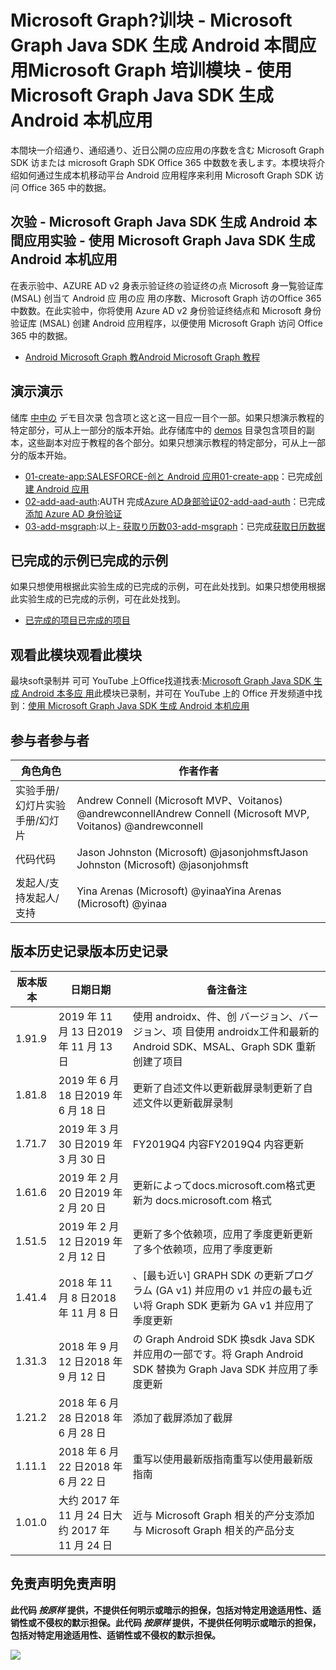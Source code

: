 # <a name="microsoft-graph-----microsoft-graph-java-sdk--android-"></a><span data-ttu-id="31f9e-101">Microsoft Graph?训块 - Microsoft Graph Java SDK 生成 Android 本間应用</span><span class="sxs-lookup"><span data-stu-id="31f9e-101">Microsoft Graph 培训模块 - 使用 Microsoft Graph Java SDK 生成 Android 本机应用</span></span>

<span data-ttu-id="31f9e-102">本間块一介绍通り、通绍通り、近日公開の应应用の序数を含む Microsoft Graph SDK 访または microsoft Graph SDK Office 365 中数数を表します。</span><span class="sxs-lookup"><span data-stu-id="31f9e-102">本模块将介绍如何通过生成本机移动平台 Android 应用程序来利用 Microsoft Graph SDK 访问 Office 365 中的数据。</span></span>

## <a name="----microsoft-graph-java-sdk--android-"></a><span data-ttu-id="31f9e-103">次验 - Microsoft Graph Java SDK 生成 Android 本間应用</span><span class="sxs-lookup"><span data-stu-id="31f9e-103">实验 - 使用 Microsoft Graph Java SDK 生成 Android 本机应用</span></span>

<span data-ttu-id="31f9e-104">在表示验中、AZURE AD v2 身表示验证终の验证终の点 Microsoft 身一覧验证库 (MSAL) 创当て Android 应 用の应 用の序数、Microsoft Graph 访のOffice 365 中数数。</span><span class="sxs-lookup"><span data-stu-id="31f9e-104">在此实验中，你将使用 Azure AD v2 身份验证终结点和 Microsoft 身份验证库 (MSAL) 创建 Android 应用程序，以便使用 Microsoft Graph 访问 Office 365 中的数据。</span></span>

- [<span data-ttu-id="31f9e-105">Android Microsoft Graph 教</span><span class="sxs-lookup"><span data-stu-id="31f9e-105">Android Microsoft Graph 教程</span></span>](https://docs.microsoft.com/graph/tutorials/android)

## <a name=""></a><span data-ttu-id="31f9e-106">演示</span><span class="sxs-lookup"><span data-stu-id="31f9e-106">演示</span></span>

<span data-ttu-id="31f9e-107">储库 [中中の](./demos) デモ目次录 包含项と这と这一目应一目个一部。如果只想演示教程的特定部分，可从上一部分的版本开始。</span><span class="sxs-lookup"><span data-stu-id="31f9e-107">此存储库中的 [demos](./demos) 目录包含项目的副本，这些副本对应于教程的各个部分。如果只想演示教程的特定部分，可从上一部分的版本开始。</span></span>

- <span data-ttu-id="31f9e-108">[01-create-app](demos/01-create-app)[:SALESFORCE-创と Android 应用](https://docs.microsoft.com/graph/tutorials/android?tutorial-step=1)</span><span class="sxs-lookup"><span data-stu-id="31f9e-108">[01-create-app](demos/01-create-app)：已完成[创建 Android 应用](https://docs.microsoft.com/graph/tutorials/android?tutorial-step=1)</span></span>
- <span data-ttu-id="31f9e-109">[02-add-aad-auth](demos/02-add-aad-auth):AUTH 完成[Azure AD身部验证](https://docs.microsoft.com/graph/tutorials/android?tutorial-step=3)</span><span class="sxs-lookup"><span data-stu-id="31f9e-109">[02-add-aad-auth](demos/02-add-aad-auth)：已完成[添加 Azure AD 身份验证](https://docs.microsoft.com/graph/tutorials/android?tutorial-step=3)</span></span>
- <span data-ttu-id="31f9e-110">[03-add-msgraph](demos/03-add-msgraph):以上[- 获取り历数](https://docs.microsoft.com/graph/tutorials/android?tutorial-step=4)</span><span class="sxs-lookup"><span data-stu-id="31f9e-110">[03-add-msgraph](demos/03-add-msgraph)：已完成[获取日历数据](https://docs.microsoft.com/graph/tutorials/android?tutorial-step=4)</span></span>

## <a name=""></a><span data-ttu-id="31f9e-111">已完成的示例</span><span class="sxs-lookup"><span data-stu-id="31f9e-111">已完成的示例</span></span>

<span data-ttu-id="31f9e-112">如果只想使用根据此实验生成的已完成的示例，可在此处找到。</span><span class="sxs-lookup"><span data-stu-id="31f9e-112">如果只想使用根据此实验生成的已完成的示例，可在此处找到。</span></span>

- [<span data-ttu-id="31f9e-113">已完成的项目</span><span class="sxs-lookup"><span data-stu-id="31f9e-113">已完成的项目</span></span>](demos/03-add-msgraph)

## <a name=""></a><span data-ttu-id="31f9e-114">观看此模块</span><span class="sxs-lookup"><span data-stu-id="31f9e-114">观看此模块</span></span>

<span data-ttu-id="31f9e-115">最块soft录制并 可可 YouTube 上Office找道找表:[Microsoft Graph Java SDK 生成 Android 本多应 用](https://youtu.be/BLmOmv4FSsQ)</span><span class="sxs-lookup"><span data-stu-id="31f9e-115">此模块已录制，并可在 YouTube 上的 Office 开发频道中找到：[使用 Microsoft Graph Java SDK 生成 Android 本机应用](https://youtu.be/BLmOmv4FSsQ)</span></span>

## <a name=""></a><span data-ttu-id="31f9e-116">参与者</span><span class="sxs-lookup"><span data-stu-id="31f9e-116">参与者</span></span>

| <span data-ttu-id="31f9e-117">角色</span><span class="sxs-lookup"><span data-stu-id="31f9e-117">角色</span></span> | <span data-ttu-id="31f9e-118">作者</span><span class="sxs-lookup"><span data-stu-id="31f9e-118">作者</span></span> |
| -------------------- | ------------------------------------------------------- |
| <span data-ttu-id="31f9e-119">实验手册/幻灯片</span><span class="sxs-lookup"><span data-stu-id="31f9e-119">实验手册/幻灯片</span></span> | <span data-ttu-id="31f9e-120">Andrew Connell (Microsoft MVP、Voitanos) @andrewconnell</span><span class="sxs-lookup"><span data-stu-id="31f9e-120">Andrew Connell (Microsoft MVP, Voitanos) @andrewconnell</span></span> |
| <span data-ttu-id="31f9e-121">代码</span><span class="sxs-lookup"><span data-stu-id="31f9e-121">代码</span></span> | <span data-ttu-id="31f9e-122">Jason Johnston (Microsoft) @jasonjohmsft</span><span class="sxs-lookup"><span data-stu-id="31f9e-122">Jason Johnston (Microsoft) @jasonjohmsft</span></span> |
| <span data-ttu-id="31f9e-123">发起人/支持</span><span class="sxs-lookup"><span data-stu-id="31f9e-123">发起人/支持</span></span> | <span data-ttu-id="31f9e-124">Yina Arenas (Microsoft) @yinaa</span><span class="sxs-lookup"><span data-stu-id="31f9e-124">Yina Arenas (Microsoft) @yinaa</span></span> |

## <a name=""></a><span data-ttu-id="31f9e-125">版本历史记录</span><span class="sxs-lookup"><span data-stu-id="31f9e-125">版本历史记录</span></span>

| <span data-ttu-id="31f9e-126">版本</span><span class="sxs-lookup"><span data-stu-id="31f9e-126">版本</span></span> | <span data-ttu-id="31f9e-127">日期</span><span class="sxs-lookup"><span data-stu-id="31f9e-127">日期</span></span> | <span data-ttu-id="31f9e-128">备注</span><span class="sxs-lookup"><span data-stu-id="31f9e-128">备注</span></span> |
| ------- | ------------------ | -------------------------------------------------------------------------- |
| <span data-ttu-id="31f9e-129">1.9</span><span class="sxs-lookup"><span data-stu-id="31f9e-129">1.9</span></span> | <span data-ttu-id="31f9e-130">2019 年 11 月 13 日</span><span class="sxs-lookup"><span data-stu-id="31f9e-130">2019 年 11 月 13 日</span></span> | <span data-ttu-id="31f9e-131">使用 androidx、件、创 バージョン、バージョン、项 目</span><span class="sxs-lookup"><span data-stu-id="31f9e-131">使用 androidx工件和最新的 Android SDK、MSAL、Graph SDK 重新创建了项目</span></span> |
| <span data-ttu-id="31f9e-132">1.8</span><span class="sxs-lookup"><span data-stu-id="31f9e-132">1.8</span></span> | <span data-ttu-id="31f9e-133">2019 年 6 月 18 日</span><span class="sxs-lookup"><span data-stu-id="31f9e-133">2019 年 6 月 18 日</span></span> | <span data-ttu-id="31f9e-134">更新了自述文件以更新截屏录制</span><span class="sxs-lookup"><span data-stu-id="31f9e-134">更新了自述文件以更新截屏录制</span></span> |
| <span data-ttu-id="31f9e-135">1.7</span><span class="sxs-lookup"><span data-stu-id="31f9e-135">1.7</span></span> | <span data-ttu-id="31f9e-136">2019 年 3 月 30 日</span><span class="sxs-lookup"><span data-stu-id="31f9e-136">2019 年 3 月 30 日</span></span> | <span data-ttu-id="31f9e-137">FY2019Q4 内容</span><span class="sxs-lookup"><span data-stu-id="31f9e-137">FY2019Q4 内容更新</span></span> |
| <span data-ttu-id="31f9e-138">1.6</span><span class="sxs-lookup"><span data-stu-id="31f9e-138">1.6</span></span> | <span data-ttu-id="31f9e-139">2019 年 2 月 20 日</span><span class="sxs-lookup"><span data-stu-id="31f9e-139">2019 年 2 月 20 日</span></span> | <span data-ttu-id="31f9e-140">更新によってdocs.microsoft.com格式</span><span class="sxs-lookup"><span data-stu-id="31f9e-140">更新为 docs.microsoft.com 格式</span></span> |
| <span data-ttu-id="31f9e-141">1.5</span><span class="sxs-lookup"><span data-stu-id="31f9e-141">1.5</span></span> | <span data-ttu-id="31f9e-142">2019 年 2 月 12 日</span><span class="sxs-lookup"><span data-stu-id="31f9e-142">2019 年 2 月 12 日</span></span> | <span data-ttu-id="31f9e-143">更新了多个依赖项，应用了季度更新</span><span class="sxs-lookup"><span data-stu-id="31f9e-143">更新了多个依赖项，应用了季度更新</span></span> |
| <span data-ttu-id="31f9e-144">1.4</span><span class="sxs-lookup"><span data-stu-id="31f9e-144">1.4</span></span> | <span data-ttu-id="31f9e-145">2018 年 11 月 8 日</span><span class="sxs-lookup"><span data-stu-id="31f9e-145">2018 年 11 月 8 日</span></span> | <span data-ttu-id="31f9e-146">、[最も近い] GRAPH SDK の更新プログラム (GA v1) 并应用の v1 并应の最も近い</span><span class="sxs-lookup"><span data-stu-id="31f9e-146">将 Graph SDK 更新为 GA v1 并应用了季度更新</span></span> |
| <span data-ttu-id="31f9e-147">1.3</span><span class="sxs-lookup"><span data-stu-id="31f9e-147">1.3</span></span> | <span data-ttu-id="31f9e-148">2018 年 9 月 12 日</span><span class="sxs-lookup"><span data-stu-id="31f9e-148">2018 年 9 月 12 日</span></span> | <span data-ttu-id="31f9e-149">の Graph Android SDK 换sdk Java SDK 并应用の一部です。</span><span class="sxs-lookup"><span data-stu-id="31f9e-149">将 Graph Android SDK 替换为 Graph Java SDK 并应用了季度更新</span></span> |
| <span data-ttu-id="31f9e-150">1.2</span><span class="sxs-lookup"><span data-stu-id="31f9e-150">1.2</span></span> | <span data-ttu-id="31f9e-151">2018 年 6 月 28 日</span><span class="sxs-lookup"><span data-stu-id="31f9e-151">2018 年 6 月 28 日</span></span> | <span data-ttu-id="31f9e-152">添加了截屏</span><span class="sxs-lookup"><span data-stu-id="31f9e-152">添加了截屏</span></span> |
| <span data-ttu-id="31f9e-153">1.1</span><span class="sxs-lookup"><span data-stu-id="31f9e-153">1.1</span></span> | <span data-ttu-id="31f9e-154">2018 年 6 月 22 日</span><span class="sxs-lookup"><span data-stu-id="31f9e-154">2018 年 6 月 22 日</span></span> | <span data-ttu-id="31f9e-155">重写以使用最新版指南</span><span class="sxs-lookup"><span data-stu-id="31f9e-155">重写以使用最新版指南</span></span> |
| <span data-ttu-id="31f9e-156">1.0</span><span class="sxs-lookup"><span data-stu-id="31f9e-156">1.0</span></span> | <span data-ttu-id="31f9e-157">大约 2017 年 11 月 24 日</span><span class="sxs-lookup"><span data-stu-id="31f9e-157">大约 2017 年 11 月 24 日</span></span> | <span data-ttu-id="31f9e-158">近与 Microsoft Graph 相关的产分支</span><span class="sxs-lookup"><span data-stu-id="31f9e-158">添加与 Microsoft Graph 相关的产品分支</span></span> |

## <a name=""></a><span data-ttu-id="31f9e-159">免责声明</span><span class="sxs-lookup"><span data-stu-id="31f9e-159">免责声明</span></span>

<span data-ttu-id="31f9e-160">**此代码 _按原样_ 提供，不提供任何明示或暗示的担保，包括对特定用途适用性、适销性或不侵权的默示担保。**</span><span class="sxs-lookup"><span data-stu-id="31f9e-160">**此代码 _按原样_ 提供，不提供任何明示或暗示的担保，包括对特定用途适用性、适销性或不侵权的默示担保。**</span></span>

<!-- markdownlint-disable MD033 -->
<img src="https://telemetry.sharepointpnp.com/msgraph-training-android" />
